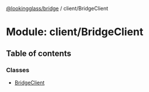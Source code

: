 [@lookingglass/bridge](../README.md) / client/BridgeClient

# Module: client/BridgeClient

## Table of contents

### Classes

- [BridgeClient](../classes/client_BridgeClient.BridgeClient.md)
